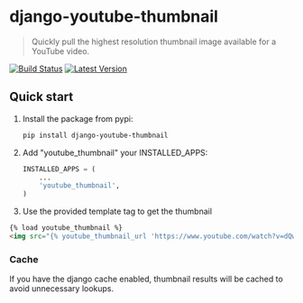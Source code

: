 # django-youtube-thumbnail

> Quickly pull the highest resolution thumbnail image available for a YouTube video.

[![Build Status](https://img.shields.io/travis/gsmke/django-youtube-thumbnail/master.svg?style=flat)](https://travis-ci.org/gsmke/django-youtube-thumbnail)
[![Latest Version](https://img.shields.io/pypi/v/django-youtube-thumbnail.svg?style=flat)](https://pypi.python.org/pypi/django-youtube-thumbnail/)

## Quick start

1. Install the package from pypi:

    ```bash
    pip install django-youtube-thumbnail
    ```

2. Add "youtube_thumbnail" your INSTALLED_APPS:

    ```python
    INSTALLED_APPS = (
        ...
        'youtube_thumbnail',
    )
    ```

3. Use the provided template tag to get the thumbnail
```html
{% load youtube_thumbnail %}
<img src="{% youtube_thumbnail_url 'https://www.youtube.com/watch?v=dQw4w9WgXcQ' %}">
```

### Cache

If you have the django cache enabled, thumbnail results will be cached to avoid unnecessary lookups.
